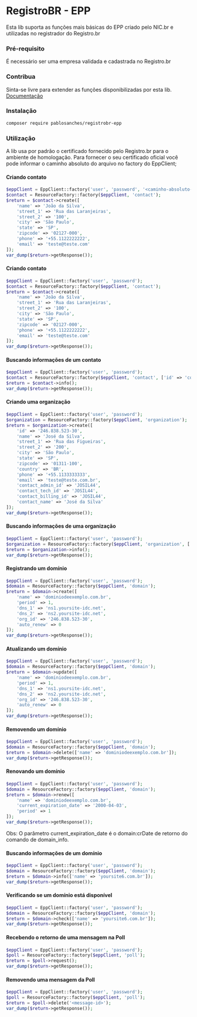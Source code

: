 # RegistroBR - EPP
Esta lib suporta as funções mais básicas do EPP criado pelo NIC.br e utilizadas no registrador do Registro.br

### Pré-requisito
É necessário ser uma empresa validada e cadastrada no Registro.br

### Contribua
Sinta-se livre para extender as funções disponibilizadas por esta lib.
[Documentação](http://registro.br/provedor/epp/pt-epp-accreditation-proc.html)

### Instalação
```sh
composer require pablosanches/registrobr-epp
```

### Utilização
A lib usa por padrão o certificado fornecido pelo Registro.br para o ambiente de homologação.
Para fornecer o seu certificado oficial você pode informar o caminho absoluto do arquivo no factory do EppClient;
#### Criando contato
```php
$eppClient = EppClient::factory('user', 'password', '<caminho-absoluto-do-certificado.pem>');
$contact = ResourceFactory::factory($eppClient, 'contact');
$return = $contact->create([
    'name' => 'João da Silva',
    'street_1' => 'Rua das Laranjeiras',
    'street_2' => '100',
    'city' => 'São Paulo',
    'state' => 'SP',
    'zipcode' => '02127-000',
    'phone' => '+55.1122222222',
    'email' => 'teste@teste.com'
]);
var_dump($return->getResponse());
```


#### Criando contato
```php
$eppClient = EppClient::factory('user', 'password');
$contact = ResourceFactory::factory($eppClient, 'contact');
$return = $contact->create([
    'name' => 'João da Silva',
    'street_1' => 'Rua das Laranjeiras',
    'street_2' => '100',
    'city' => 'São Paulo',
    'state' => 'SP',
    'zipcode' => '02127-000',
    'phone' => '+55.1122222222',
    'email' => 'teste@teste.com'
]);
var_dump($return->getResponse());
```

#### Buscando informações de um contato
```php
$eppClient = EppClient::factory('user', 'password');
$contact = ResourceFactory::factory($eppClient, 'contact', ['id' => 'contact-id']);
$return = $contact->info();
var_dump($return->getResponse());
```

#### Criando uma organização
```php
$eppClient = EppClient::factory('user', 'password');
$organization = ResourceFactory::factory($eppClient, 'organization');
$return = $organization->create([
    'id' => '246.838.523-30',
    'name' => 'José da Silva',
    'street_1' => 'Rua das Figueiras',
    'street_2' => '200',
    'city' => 'São Paulo',
    'state' => 'SP',
    'zipcode' => '01311-100',
    'country' => 'BR',
    'phone' => '+55.1133333333',
    'email' => 'teste@teste.com.br',
    'contact_admin_id' => 'JOSIL44',
    'contact_tech_id' => 'JOSIL44',
    'contact_billing_id' => 'JOSIL44',
    'contact_name' => 'José da Silva'
]);
var_dump($return->getResponse());
```

#### Buscando informações de uma organização
```php
$eppClient = EppClient::factory('user', 'password');
$organization = ResourceFactory::factory($eppClient, 'organization', ['id' => 'JOSIL44']);
$return = $organization->info();
var_dump($return->getResponse());
```

#### Registrando um domínio
```php
$eppClient = EppClient::factory('user', 'password');
$domain = ResourceFactory::factory($eppClient, 'domain');
$return = $domain->create([
    'name' => 'dominiodeexemplo.com.br',
    'period' => 1,
    'dns_1' => 'ns1.yoursite-idc.net',
    'dns_2' => 'ns2.yoursite-idc.net',
    'org_id' => '246.838.523-30',
    'auto_renew' => 0
]);
var_dump($return->getResponse());
```

#### Atualizando um domínio
```php
$eppClient = EppClient::factory('user', 'password');
$domain = ResourceFactory::factory($eppClient, 'domain');
$return = $domain->update([
    'name' => 'dominiodeexemplo.com.br',
    'period' => 1,
    'dns_1' => 'ns1.yoursite-idc.net',
    'dns_2' => 'ns2.yoursite-idc.net',
    'org_id' => '246.838.523-30',
    'auto_renew' => 0
]);
var_dump($return->getResponse());
```

#### Removendo um domínio
```php
$eppClient = EppClient::factory('user', 'password');
$domain = ResourceFactory::factory($eppClient, 'domain');
$return = $domain->delete(['name' => 'dominiodeexemplo.com.br']);
var_dump($return->getResponse());
```

#### Renovando um domínio
```php
$eppClient = EppClient::factory('user', 'password');
$domain = ResourceFactory::factory($eppClient, 'domain');
$return = $domain->renew([
    'name' => 'dominiodeexemplo.com.br',
    'current_expiration_date' => '2000-04-03',
    'period' => 1
]);
var_dump($return->getResponse());
```
Obs: O parâmetro current_expiration_date é o domain:crDate de retorno do comando de domain_info.

#### Buscando informações de um domínio
```php
$eppClient = EppClient::factory('user', 'password');
$domain = ResourceFactory::factory($eppClient, 'domain');
$return = $domain->info(['name' => 'yoursite6.com.br']);
var_dump($return->getResponse());
```

#### Verificando se um domínio está disponível
```php
$eppClient = EppClient::factory('user', 'password');
$domain = ResourceFactory::factory($eppClient, 'domain');
$return = $domain->check(['name' => 'yoursite6.com.br']);
var_dump($return->getResponse());
```

#### Recebendo o retorno de uma mensagem na Poll
```php
$eppClient = EppClient::factory('user', 'password');
$poll = ResourceFactory::factory($eppClient, 'poll');
$return = $poll->request();
var_dump($return->getResponse());
```

#### Removendo uma mensagem da Poll
```php
$eppClient = EppClient::factory('user', 'password');
$poll = ResourceFactory::factory($eppClient, 'poll');
$return = $poll->delete('<message-id>');
var_dump($return->getResponse());
```
